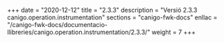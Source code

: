 +++
date        = "2020-12-12"
title       = "2.3.3"
description = "Versió 2.3.3 canigo.operation.instrumentation"
sections    = "canigo-fwk-docs"
enllac		= "/canigo-fwk-docs/documentacio-llibreries/canigo.operation.instrumentation/2.3.3/"
weight		= 7
+++
